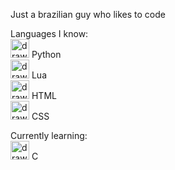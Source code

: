 Just a brazilian guy who likes to code  
  
Languages I know:  
<img src="https://github.com/yurijserrano/Github-Profile-Readme-Logos/blob/master/programming%20languages/python.svg" alt="drawing" width="30"/> Python  
<img src="https://upload.wikimedia.org/wikipedia/commons/c/cf/Lua-Logo.svg" alt="drawing" width="30"/> Lua  
<img src="https://github.com/yurijserrano/Github-Profile-Readme-Logos/blob/master/others/html.svg" alt="drawing" width="30"/> HTML  
<img src="https://github.com/yurijserrano/Github-Profile-Readme-Logos/blob/master/others/css.svg" alt="drawing" width="30"/> CSS  
  
Currently learning:  
<img src="https://github.com/yurijserrano/Github-Profile-Readme-Logos/blob/master/programming%20languages/c.svg" alt="drawing" width="30"/> C

